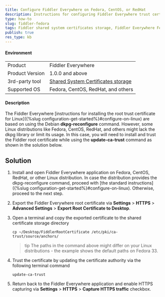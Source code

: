 ```yaml
---
title: Configure Fiddler Everywhere on Fedora, CentOS, or RedHat
description: Instructions for configuring Fiddler Everywhere trust certificate on Fedora, CentOS, RedHat, or any other Linux distribution that uses shared system certificates storage.
type: how-to
slug: fiddler-fedora
tags: Fiddler shared system certificates storage, Fiddler Everywhere Fedora, Fiddler Everywhere Red Hat, Fiddler Everywhere Xubuntu, Fiddler CentOS
publish: true
res_type: kb
---
```



#### Environment

|   |   |
|---|---|
| Product  | Fiddler Everywhere  |
| Product Version | 1.0.0 and above  |
| 3rd-party tool | [Shared System Certificates storage](https://docs.fedoraproject.org/en-US/quick-docs/using-shared-system-certificates/) |
| Supported OS | Fedora, CentOS, RedHat, and others |


#### Description

The Fiddler Everywhere [instructions for installing the root trust certificate for Linux]({%slug configuration-get-started%}#configure-on-linux) are based on using the Debian **dkpg-reconfigure** command. However, some Linux distributions like Fedora, CentOS, RedHat, and others might lack the dkpg library or limit its usage. In this case, you will need to install and trust the Fiddler root certificate while using the **update-ca-trust** command as shown in the solution below.


## Solution

1. Install and open Fiddler Everywhere application on Fedora, CentOS, RedHat, or other Linux distribution. In case the distribution provides the dkpg-reconfigure command, proceed with [the standard instructions]({%slug configuration-get-started%}#configure-on-linux). Otherwise, proceed to the next step.

1. Export the Fiddler Everywhere root certificate via __Settings__ > __HTTPS__ > __Advanced Settings__ > __Export Root Certificate to Desktop__.

1. Open a terminal and copy the exported certificate to the shared certificate storage directory

    ```
    cp ~/Desktop/FiddlerRootCertificate /etc/pki/ca-trust/source/anchors/
    ```
    >tip The paths in the command above might differ on your Linux distributions - the example shows the default paths on Fedora 33.

1. Trust the certificate by updating the certificate authority via the following terminal command
    ```
    update-ca-trust
    ```

1. Return back to the Fiddler Everywhere application and enable HTTPS capturing via __Settings__ > __HTTPS__ > __Capture HTTPS traffic__ checkbox.



